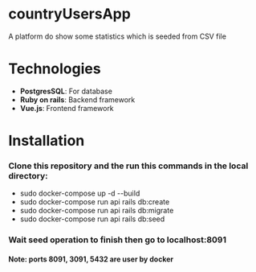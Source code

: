 # countryUsersApp
A platform do show some statistics which is seeded from CSV file
# Technologies
* **PostgresSQL**: For database
* **Ruby on rails**: Backend framework
* **Vue.js**: Frontend framework
# Installation
### Clone this repository and the run this commands in the local directory:
* sudo docker-compose up -d --build
* sudo docker-compose run api rails db:create
* sudo docker-compose run api rails db:migrate
* sudo docker-compose run api rails db:seed
### Wait seed operation to finish then go to localhost:8091
#### Note: ports 8091, 3091, 5432 are user by docker
